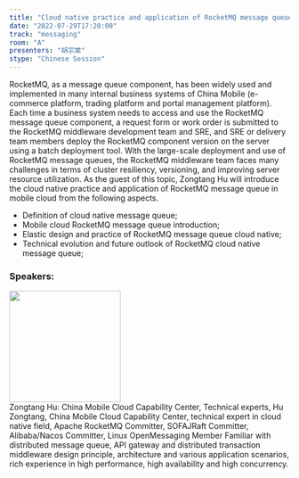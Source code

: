 ```yaml
---
title: "Cloud native practice and application of RocketMQ message queue in mobile cloud"
date: "2022-07-29T17:20:00"
track: "messaging"
room: "A"
presenters: "胡宗棠"
stype: "Chinese Session"
---
```

RocketMQ, as a message queue component, has been widely used and implemented in many internal business systems of China Mobile (e-commerce platform, trading platform and portal management platform). Each time a business system needs to access and use the RocketMQ message queue component, a request form or work order is submitted to the RocketMQ middleware development team and SRE, and SRE or delivery team members deploy the RocketMQ component version on the server using a batch deployment tool.
With the large-scale deployment and use of RocketMQ message queues, the RocketMQ middleware team faces many challenges in terms of cluster resiliency, versioning, and improving server resource utilization.
As the guest of this topic, Zongtang Hu will introduce the cloud native practice and application of RocketMQ message queue in mobile cloud from the following aspects.
 - Definition of cloud native message queue;
 - Mobile cloud RocketMQ message queue introduction;
 -  Elastic design and practice of RocketMQ message queue cloud native;
 -  Technical evolution and future outlook of RocketMQ cloud native message queue;
 ### Speakers: 
 <img src="images/speaker/1234.png" width="200" /><br>Zongtang Hu: China Mobile Cloud Capability Center, Technical experts, Hu Zongtang, China Mobile Cloud Capability Center, technical expert in cloud native field,
Apache RocketMQ Committer, SOFAJRaft Committer,
Alibaba/Nacos Committer, Linux OpenMessaging Member
Familiar with distributed message queue, API gateway and distributed transaction middleware design principle, architecture and various application scenarios, rich experience in high performance, high availability and high concurrency.

 